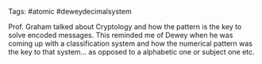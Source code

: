 Tags: #atomic #deweydecimalsystem 

Prof. Graham talked about Cryptology and how the pattern is the key to solve encoded messages. This reminded me of Dewey when he was coming up with a classification system and how the numerical pattern was the key to that system... as opposed to a alphabetic one or subject one etc. 